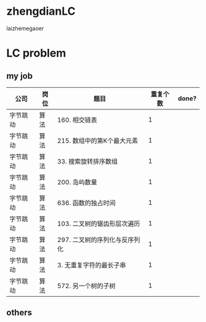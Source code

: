 # zhengdianLC
laizhemegaoer



# LC problem  

## my job

| 公司   | 岗位 | 题目                 | 重复个数 | done?|
|------|----|--------------------|------|------|
| 字节跳动 | 算法 | 160\. 相交链表         | 1    |   |
| 字节跳动 | 算法 | 215\. 数组中的第K个最大元素  | 1    |   |
| 字节跳动 | 算法 | 33\. 搜索旋转排序数组      | 1    |   |
| 字节跳动 | 算法 | 200\. 岛屿数量         | 1    |   |
| 字节跳动 | 算法 | 636\. 函数的独占时间      | 1    |   |
| 字节跳动 | 算法 | 103\. 二叉树的锯齿形层次遍历  | 1    |   |
| 字节跳动 | 算法 | 297\. 二叉树的序列化与反序列化 | 1    |   |
| 字节跳动 | 算法 | 3\. 无重复字符的最长子串     | 1    |   |
| 字节跳动 | 算法 | 572\. 另一个树的子树      | 1    |   |



## others






